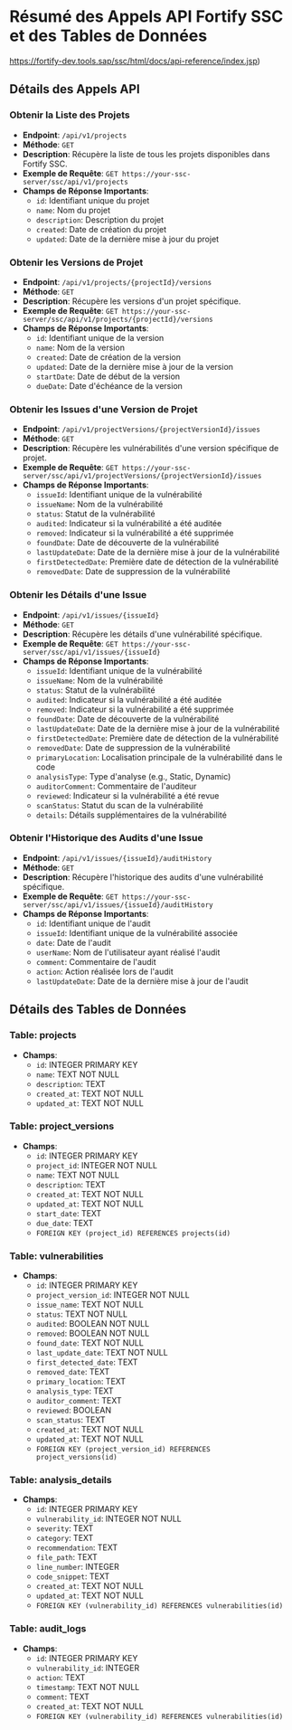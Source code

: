 # Résumé des Appels API Fortify SSC et des Tables de Données
https://fortify-dev.tools.sap/ssc/html/docs/api-reference/index.jsp)
## Détails des Appels API

### Obtenir la Liste des Projets
- **Endpoint**: `/api/v1/projects`
- **Méthode**: `GET`
- **Description**: Récupère la liste de tous les projets disponibles dans Fortify SSC.
- **Exemple de Requête**: `GET https://your-ssc-server/ssc/api/v1/projects`
- **Champs de Réponse Importants**:
  - `id`: Identifiant unique du projet
  - `name`: Nom du projet
  - `description`: Description du projet
  - `created`: Date de création du projet
  - `updated`: Date de la dernière mise à jour du projet

### Obtenir les Versions de Projet
- **Endpoint**: `/api/v1/projects/{projectId}/versions`
- **Méthode**: `GET`
- **Description**: Récupère les versions d'un projet spécifique.
- **Exemple de Requête**: `GET https://your-ssc-server/ssc/api/v1/projects/{projectId}/versions`
- **Champs de Réponse Importants**:
  - `id`: Identifiant unique de la version
  - `name`: Nom de la version
  - `created`: Date de création de la version
  - `updated`: Date de la dernière mise à jour de la version
  - `startDate`: Date de début de la version
  - `dueDate`: Date d'échéance de la version

### Obtenir les Issues d'une Version de Projet
- **Endpoint**: `/api/v1/projectVersions/{projectVersionId}/issues`
- **Méthode**: `GET`
- **Description**: Récupère les vulnérabilités d'une version spécifique de projet.
- **Exemple de Requête**: `GET https://your-ssc-server/ssc/api/v1/projectVersions/{projectVersionId}/issues`
- **Champs de Réponse Importants**:
  - `issueId`: Identifiant unique de la vulnérabilité
  - `issueName`: Nom de la vulnérabilité
  - `status`: Statut de la vulnérabilité
  - `audited`: Indicateur si la vulnérabilité a été auditée
  - `removed`: Indicateur si la vulnérabilité a été supprimée
  - `foundDate`: Date de découverte de la vulnérabilité
  - `lastUpdateDate`: Date de la dernière mise à jour de la vulnérabilité
  - `firstDetectedDate`: Première date de détection de la vulnérabilité
  - `removedDate`: Date de suppression de la vulnérabilité

### Obtenir les Détails d'une Issue
- **Endpoint**: `/api/v1/issues/{issueId}`
- **Méthode**: `GET`
- **Description**: Récupère les détails d'une vulnérabilité spécifique.
- **Exemple de Requête**: `GET https://your-ssc-server/ssc/api/v1/issues/{issueId}`
- **Champs de Réponse Importants**:
  - `issueId`: Identifiant unique de la vulnérabilité
  - `issueName`: Nom de la vulnérabilité
  - `status`: Statut de la vulnérabilité
  - `audited`: Indicateur si la vulnérabilité a été auditée
  - `removed`: Indicateur si la vulnérabilité a été supprimée
  - `foundDate`: Date de découverte de la vulnérabilité
  - `lastUpdateDate`: Date de la dernière mise à jour de la vulnérabilité
  - `firstDetectedDate`: Première date de détection de la vulnérabilité
  - `removedDate`: Date de suppression de la vulnérabilité
  - `primaryLocation`: Localisation principale de la vulnérabilité dans le code
  - `analysisType`: Type d'analyse (e.g., Static, Dynamic)
  - `auditorComment`: Commentaire de l'auditeur
  - `reviewed`: Indicateur si la vulnérabilité a été revue
  - `scanStatus`: Statut du scan de la vulnérabilité
  - `details`: Détails supplémentaires de la vulnérabilité

### Obtenir l'Historique des Audits d'une Issue
- **Endpoint**: `/api/v1/issues/{issueId}/auditHistory`
- **Méthode**: `GET`
- **Description**: Récupère l'historique des audits d'une vulnérabilité spécifique.
- **Exemple de Requête**: `GET https://your-ssc-server/ssc/api/v1/issues/{issueId}/auditHistory`
- **Champs de Réponse Importants**:
  - `id`: Identifiant unique de l'audit
  - `issueId`: Identifiant unique de la vulnérabilité associée
  - `date`: Date de l'audit
  - `userName`: Nom de l'utilisateur ayant réalisé l'audit
  - `comment`: Commentaire de l'audit
  - `action`: Action réalisée lors de l'audit
  - `lastUpdateDate`: Date de la dernière mise à jour de l'audit

## Détails des Tables de Données

### Table: projects
- **Champs**:
  - `id`: INTEGER PRIMARY KEY
  - `name`: TEXT NOT NULL
  - `description`: TEXT
  - `created_at`: TEXT NOT NULL
  - `updated_at`: TEXT NOT NULL

### Table: project_versions
- **Champs**:
  - `id`: INTEGER PRIMARY KEY
  - `project_id`: INTEGER NOT NULL
  - `name`: TEXT NOT NULL
  - `description`: TEXT
  - `created_at`: TEXT NOT NULL
  - `updated_at`: TEXT NOT NULL
  - `start_date`: TEXT
  - `due_date`: TEXT
  - `FOREIGN KEY (project_id) REFERENCES projects(id)`

### Table: vulnerabilities
- **Champs**:
  - `id`: INTEGER PRIMARY KEY
  - `project_version_id`: INTEGER NOT NULL
  - `issue_name`: TEXT NOT NULL
  - `status`: TEXT NOT NULL
  - `audited`: BOOLEAN NOT NULL
  - `removed`: BOOLEAN NOT NULL
  - `found_date`: TEXT NOT NULL
  - `last_update_date`: TEXT NOT NULL
  - `first_detected_date`: TEXT
  - `removed_date`: TEXT
  - `primary_location`: TEXT
  - `analysis_type`: TEXT
  - `auditor_comment`: TEXT
  - `reviewed`: BOOLEAN
  - `scan_status`: TEXT
  - `created_at`: TEXT NOT NULL
  - `updated_at`: TEXT NOT NULL
  - `FOREIGN KEY (project_version_id) REFERENCES project_versions(id)`

### Table: analysis_details
- **Champs**:
  - `id`: INTEGER PRIMARY KEY
  - `vulnerability_id`: INTEGER NOT NULL
  - `severity`: TEXT
  - `category`: TEXT
  - `recommendation`: TEXT
  - `file_path`: TEXT
  - `line_number`: INTEGER
  - `code_snippet`: TEXT
  - `created_at`: TEXT NOT NULL
  - `updated_at`: TEXT NOT NULL
  - `FOREIGN KEY (vulnerability_id) REFERENCES vulnerabilities(id)`

### Table: audit_logs
- **Champs**:
  - `id`: INTEGER PRIMARY KEY
  - `vulnerability_id`: INTEGER
  - `action`: TEXT
  - `timestamp`: TEXT NOT NULL
  - `comment`: TEXT
  - `created_at`: TEXT NOT NULL
  - `FOREIGN KEY (vulnerability_id) REFERENCES vulnerabilities(id)`
